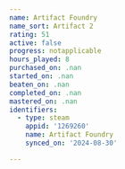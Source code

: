 ```yaml
---
name: Artifact Foundry
name_sort: Artifact 2
rating: 51
active: false
progress: notapplicable
hours_played: 8
purchased_on: .nan
started_on: .nan
beaten_on: .nan
completed_on: .nan
mastered_on: .nan
identifiers:
  - type: steam
    appid: '1269260'
    name: Artifact Foundry
    synced_on: '2024-08-30'

---
```


